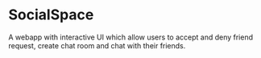 # SocialSpace
A webapp with interactive UI which allow users to accept and deny friend request, create chat room and chat with their friends.
